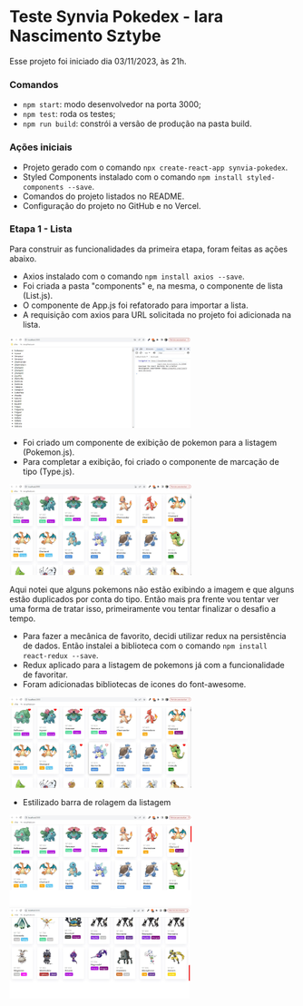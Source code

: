 # Teste Synvia Pokedex - Iara Nascimento Sztybe

Esse projeto foi iniciado dia 03/11/2023, às 21h.

### Comandos

- `npm start`: modo desenvolvedor na porta 3000;
- `npm test`: roda os testes;
- `npm run build`: constrói a versão de produção na pasta build.

### Ações iniciais

- Projeto gerado com o comando `npx create-react-app synvia-pokedex`.
- Styled Components instalado com o comando `npm install styled-components --save`.
- Comandos do projeto listados no README.
- Configuração do projeto no GitHub e no Vercel.

### Etapa 1 - Lista

Para construir as funcionalidades da primeira etapa, foram feitas as ações abaixo.

- Axios instalado com o comando `npm install axios --save`.
- Foi criada a pasta "components" e, na mesma, o componente de lista (List.js).
- O componente de App.js foi refatorado para importar a lista.
- A requisição com axios para URL solicitada no projeto foi adicionada na lista.

<img src="./prints/1.jpg" height="160" />

- Foi criado um componente de exibição de pokemon para a listagem (Pokemon.js).
- Para completar a exibição, foi criado o componente de marcação de tipo (Type.js).

<img src="./prints/2.jpg" height="160" />

Aqui notei que alguns pokemons não estão exibindo a imagem e que alguns estão duplicados por conta do tipo. Então mais pra frente vou tentar ver uma forma de tratar isso, primeiramente vou tentar finalizar o desafio a tempo.

- Para fazer a mecânica de favorito, decidi utilizar redux na persistência de dados. Então instalei a biblioteca com o comando `npm install react-redux --save`.
- Redux aplicado para a listagem de pokemons já com a funcionalidade de favoritar.
- Foram adicionadas bibliotecas de icones do font-awesome.

<img src="./prints/3.jpg" height="160" />

- Estilizado barra de rolagem da listagem

<img src="./prints/4.jpg" height="160" />
<img src="./prints/5.jpg" height="160" />
